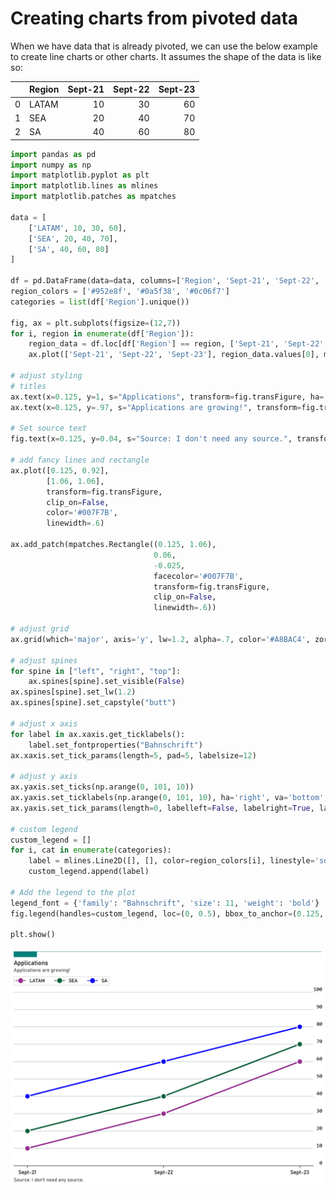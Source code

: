 # Creating charts from pivoted data

When we have data that is already pivoted, we can use the below example to create line charts or other charts. It assumes the shape of the data is like so:

|    | Region   |   Sept-21 |   Sept-22 |   Sept-23 |
|---:|:---------|----------:|----------:|----------:|
|  0 | LATAM    |        10 |        30 |        60 |
|  1 | SEA      |        20 |        40 |        70 |
|  2 | SA       |        40 |        60 |        80 |

```python
import pandas as pd
import numpy as np
import matplotlib.pyplot as plt
import matplotlib.lines as mlines
import matplotlib.patches as mpatches

data = [
    ['LATAM', 10, 30, 60],
    ['SEA', 20, 40, 70],
    ['SA', 40, 60, 80]
]

df = pd.DataFrame(data=data, columns=['Region', 'Sept-21', 'Sept-22', 'Sept-23'])
region_colors = ['#952e8f', '#0a5f38', '#0c06f7']
categories = list(df['Region'].unique())

fig, ax = plt.subplots(figsize=(12,7))
for i, region in enumerate(df['Region']):
    region_data = df.loc[df['Region'] == region, ['Sept-21', 'Sept-22', 'Sept-23']]
    ax.plot(['Sept-21', 'Sept-22', 'Sept-23'], region_data.values[0], marker='o', markeredgecolor='white', markeredgewidth=2, markersize=12, lw=3, color=region_colors[i], label=region, zorder=2)
    
# adjust styling
# titles
ax.text(x=0.125, y=1, s="Applications", transform=fig.transFigure, ha='left', fontsize=14, weight='bold', fontname="Bahnschrift")
ax.text(x=0.125, y=.97, s="Applications are growing!", transform=fig.transFigure,  ha='left', fontsize=11, alpha=.7, fontname="Bahnschrift")

# Set source text
fig.text(x=0.125, y=0.04, s="Source: I don't need any source.", transform=fig.transFigure, ha='left', fontsize=11, alpha=.7, fontname="Bahnschrift")

# add fancy lines and rectangle
ax.plot([0.125, 0.92],
        [1.06, 1.06],
        transform=fig.transFigure,
        clip_on=False,
        color='#007F7B',
        linewidth=.6)

ax.add_patch(mpatches.Rectangle((0.125, 1.06),
                                0.06,
                                -0.025,
                                facecolor='#007F7B',
                                transform=fig.transFigure,
                                clip_on=False,
                                linewidth=.6))

# adjust grid
ax.grid(which='major', axis='y', lw=1.2, alpha=.7, color='#A8BAC4', zorder=1)

# adjust spines
for spine in ["left", "right", "top"]:
    ax.spines[spine].set_visible(False)
ax.spines[spine].set_lw(1.2)
ax.spines[spine].set_capstyle("butt")

# adjust x axis
for label in ax.xaxis.get_ticklabels():
    label.set_fontproperties("Bahnschrift")
ax.xaxis.set_tick_params(length=5, pad=5, labelsize=12)

# adjust y axis
ax.yaxis.set_ticks(np.arange(0, 101, 10))
ax.yaxis.set_ticklabels(np.arange(0, 101, 10), ha='right', va='bottom', fontfamily="Consolas")
ax.yaxis.set_tick_params(length=0, labelleft=False, labelright=True, labelsize=12, pad=20)

# custom legend
custom_legend = []
for i, cat in enumerate(categories):
    label = mlines.Line2D([], [], color=region_colors[i], linestyle='solid', marker='o', markeredgecolor='white', markersize=12, label=cat)
    custom_legend.append(label)

# Add the legend to the plot
legend_font = {'family': "Bahnschrift", 'size': 11, 'weight': 'bold'}
fig.legend(handles=custom_legend, loc=(0, 0.5), bbox_to_anchor=(0.125, 0.91), ncol=len(categories), fontsize=10, prop=legend_font)
    
plt.show()
```

![Chart from pivoted data](../graph_examples/charts-from-pivoted-data.png)
